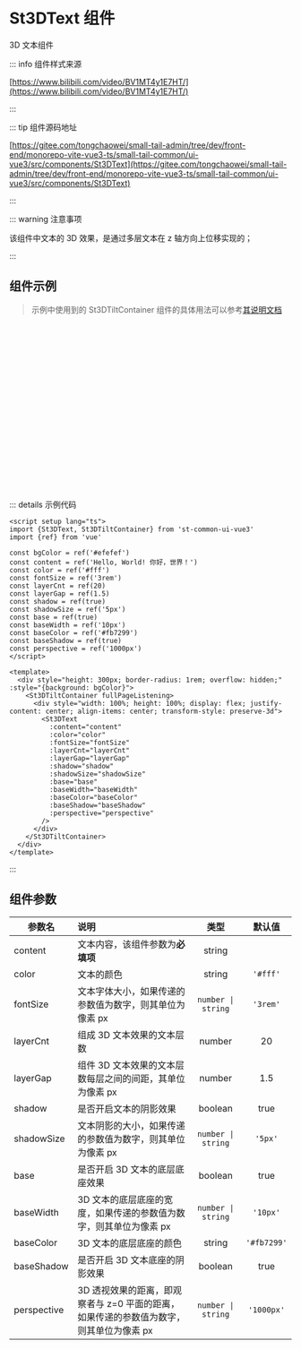 # St3DText 组件

3D 文本组件

::: info 组件样式来源

[https://www.bilibili.com/video/BV1MT4y1E7HT/](https://www.bilibili.com/video/BV1MT4y1E7HT/)

:::

::: tip 组件源码地址

[https://gitee.com/tongchaowei/small-tail-admin/tree/dev/front-end/monorepo-vite-vue3-ts/small-tail-common/ui-vue3/src/components/St3DText](https://gitee.com/tongchaowei/small-tail-admin/tree/dev/front-end/monorepo-vite-vue3-ts/small-tail-common/ui-vue3/src/components/St3DText)

:::

::: warning 注意事项

该组件中文本的 3D 效果，是通过多层文本在 z 轴方向上位移实现的；

:::

## 组件示例

> 示例中使用到的 St3DTiltContainer 组件的具体用法可以参考[其说明文档](/ui-vue3/3d-tilt-container/)

<script setup lang="ts">
import {St3DText, St3DTiltContainer} from 'st-common-ui-vue3'
import {ref} from 'vue'

const bgColor = ref('#efefef')
const content = ref('Hello, World! 你好，世界！')
const color = ref('#fff')
const fontSize = ref('3rem')
const layerCnt = ref(20)
const layerGap = ref(1.5)
const shadow = ref(true)
const shadowSize = ref('5px')
const base = ref(true)
const baseWidth = ref('10px')
const baseColor = ref('#fb7299')
const baseShadow = ref(true)
const perspective = ref('1000px')
</script>

<div style="height: 300px; border-radius: 1rem; overflow: hidden;" :style="{background: bgColor, lineHeight: fontSize}">
  <St3DTiltContainer fullPageListening>
    <div style="width: 100%; height: 100%; display: flex; justify-content: center; align-items: center; transform-style: preserve-3d">
      <St3DText
        :content="content"
        :color="color"
        :fontSize="fontSize"
        :layerCnt="layerCnt"
        :layerGap="layerGap"
        :shadow="shadow"
        :shadowSize="shadowSize"
        :base="base"
        :baseWidth="baseWidth"
        :baseColor="baseColor"
        :baseShadow="baseShadow"
        :perspective="perspective"
      />
    </div>
  </St3DTiltContainer>
</div>

<el-form label-width="auto" style="margin-top: 20px">
  <el-form-item label="示例区域背景颜色">
    <el-color-picker v-model="bgColor" clearable />
  </el-form-item>
  <el-form-item label="content">
    <el-input v-model="content" clearable/>
  </el-form-item>
  <el-form-item label="color">
    <el-color-picker v-model="color" clearable />
  </el-form-item>
  <el-form-item label="fontSize">
    <el-input v-model="fontSize" clearable/>
  </el-form-item>
  <el-form-item label="layerCnt">
    <el-input-number v-model="layerCnt" clearable/>
  </el-form-item>
  <el-form-item label="layerGap">
    <el-input-number v-model="layerGap" :step="0.1" clearable/>
  </el-form-item>
  <el-form-item label="shadow">
    <el-switch v-model="shadow" />
  </el-form-item>
  <el-form-item label="shadowSize">
    <el-input v-model="shadowSize" clearable/>
  </el-form-item>
  <el-form-item label="base">
    <el-switch v-model="base" />
  </el-form-item>
  <el-form-item label="baseWidth">
     <el-input v-model="baseWidth" clearable/>
  </el-form-item>
  <el-form-item label="baseColor">
    <el-color-picker v-model="baseColor" clearable />
  </el-form-item>
  <el-form-item label="baseShadow">
    <el-switch v-model="baseShadow" />
  </el-form-item>
  <el-form-item label="perspective">
    <el-input v-model="perspective" clearable/>
  </el-form-item>
</el-form>

::: details 示例代码

```vue
<script setup lang="ts">
import {St3DText, St3DTiltContainer} from 'st-common-ui-vue3'
import {ref} from 'vue'

const bgColor = ref('#efefef')
const content = ref('Hello, World! 你好，世界！')
const color = ref('#fff')
const fontSize = ref('3rem')
const layerCnt = ref(20)
const layerGap = ref(1.5)
const shadow = ref(true)
const shadowSize = ref('5px')
const base = ref(true)
const baseWidth = ref('10px')
const baseColor = ref('#fb7299')
const baseShadow = ref(true)
const perspective = ref('1000px')
</script>

<template>
  <div style="height: 300px; border-radius: 1rem; overflow: hidden;" :style="{background: bgColor}">
    <St3DTiltContainer fullPageListening>
      <div style="width: 100%; height: 100%; display: flex; justify-content: center; align-items: center; transform-style: preserve-3d">
        <St3DText
          :content="content"
          :color="color"
          :fontSize="fontSize"
          :layerCnt="layerCnt"
          :layerGap="layerGap"
          :shadow="shadow"
          :shadowSize="shadowSize"
          :base="base"
          :baseWidth="baseWidth"
          :baseColor="baseColor"
          :baseShadow="baseShadow"
          :perspective="perspective"
        />
      </div>
    </St3DTiltContainer>
  </div>
</template>
```

:::

## 组件参数

| 参数名         | 说明                                                |         类型         |     默认值     |
|-------------|:--------------------------------------------------|:------------------:|:-----------:|
| content     | 文本内容，该组件参数为**必填项**                                |       string       |             |
| color       | 文本的颜色                                             |       string       |  `'#fff'`   |
| fontSize    | 文本字体大小，如果传递的参数值为数字，则其单位为像素 px                     | `number \| string` |  `'3rem'`   |
| layerCnt    | 组成 3D 文本效果的文本层数                                   |       number       |     20      |
| layerGap    | 组件 3D 文本效果的文本层数每层之间的间距，其单位为像素 px                  |       number       |     1.5     |
| shadow      | 是否开启文本的阴影效果                                       |      boolean       |    true     |
| shadowSize  | 文本阴影的大小，如果传递的参数值为数字，则其单位为像素 px                    | `number \| string` |   `'5px'`   |
| base        | 是否开启 3D 文本的底层底座效果                                 |      boolean       |    true     |
| baseWidth   | 3D 文本的底层底座的宽度，如果传递的参数值为数字，则其单位为像素 px              | `number \| string` |  `'10px'`   |
| baseColor   | 3D 文本的底层底座的颜色                                     |       string       | `'#fb7299'` |
| baseShadow  | 是否开启 3D 文本底座的阴影效果                                 |      boolean       |    true     |
| perspective | 3D 透视效果的距离，即观察者与 z=0 平面的距离，如果传递的参数值为数字，则其单位为像素 px | `number \| string` | `'1000px'`  |
